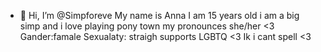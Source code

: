 - 👋 Hi, I’m @Simpforeve
My name is Anna 
I am 15 years old i am a big simp and i love playing pony town my pronounces she/her <3
Gander:famale 
Sexualaty: straigh supports LGBTQ <3
Ik i cant spell <3
